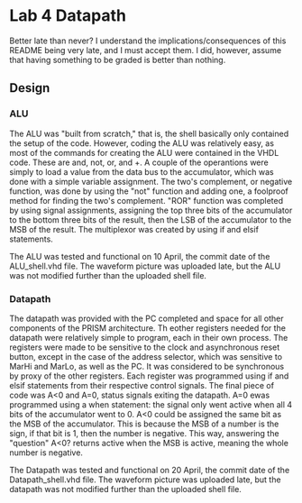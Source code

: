 # Lab 4 Datapath

Better late than never? I understand the implications/consequences of this README being very late, and I must accept them. I did, however, assume that having something to be graded is better than nothing.

## Design

### ALU

The ALU was "built from scratch," that is, the shell basically only contained the setup of the code. However, coding the ALU was relatively easy, as most of the commands for creating the ALU were contained in the VHDL code. These are and, not, or, and +. A couple of the operantions were simply to load a value from the data bus to the accumulator, which was done with a simple variable assignment. The two's complement, or negative function, was done by using the "not" function and adding one,  a foolproof method for finding the two's complement. "ROR" function was completed by using signal assignments, assigning the top three bits of the accumulator to the bottom three bits of the result, then the LSB of the accumulator to the MSB of the result. The multiplexor was created by using if and elsif statements. 

The ALU was tested and functional on 10 April, the commit date of the ALU_shell.vhd file. The waveform picture was uploaded late, but the ALU was not modified further than the uploaded shell file. 

### Datapath

The datapath was provided with the PC completed and space for all other components of the PRISM architecture. Th eother registers needed for the datapath were relatively simple to program, each in their own process. The registers were made to be sensitive to the clock and asynchronous reset button, except in the case of the address selector, which was sensitive to MarHi and MarLo, as well as the PC. It was considered to be synchronous by proxy of the other registers. Each register was programmed using if and elsif statements from their respective control signals. The final piece of code was A<0 and A=0, status signals exiting the datapath. A=0 ewas programmed using a when statement: the signal only went active when all 4 bits of the accumulator went to 0. A<0 could be assigned the same bit as the MSB of the accumulator. This is because the MSB of a number is the sign, if that bit is 1, then the number is negative. This way, answering the "question" A<0? returns active when the MSB is active, meaning the whole number is negative. 

The Datapath was tested and functional on 20 April, the commit date of the Datapath_shell.vhd file. The waveform picture was uploaded late, but the datapath was not modified further than the uploaded shell file.
